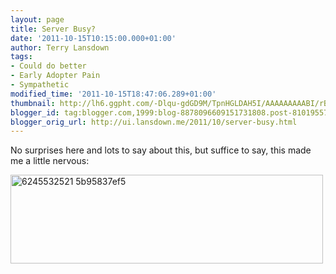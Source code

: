 ```yaml
---
layout: page
title: Server Busy?
date: '2011-10-15T10:15:00.000+01:00'
author: Terry Lansdown
tags:
- Could do better
- Early Adopter Pain
- Sympathetic
modified_time: '2011-10-15T18:47:06.289+01:00'
thumbnail: http://lh6.ggpht.com/-Dlqu-gdGD9M/TpnHGLDAH5I/AAAAAAAAABI/rBsQVFM4i4k/s72-c/6245532521_5b95837ef5.jpg?imgmax=800
blogger_id: tag:blogger.com,1999:blog-8878096609151731808.post-8101955733175359683
blogger_orig_url: http://ui.lansdown.me/2011/10/server-busy.html
---
```


<p>No surprises here and lots to say about this, but suffice to say, this made me a little nervous:</p><img src="http://lh6.ggpht.com/-Dlqu-gdGD9M/TpnHGLDAH5I/AAAAAAAAABI/rBsQVFM4i4k/6245532521_5b95837ef5.jpg?imgmax=800" alt="6245532521 5b95837ef5" title="6245532521_5b95837ef5.jpg" border="0" width="500" height="142" style="float:left;" />